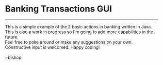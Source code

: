 # Banking Transactions GUI
<hr>
This is a simple example of the 2 basic actions in banking written in Java. <br>
This is also a work in progress so I'm going to add more capabilities in the future.<br>
Feel free to poke around or make any suggestions on your own.<br>
Constructive input is welcomed. Happy coding!<br>
<br>~bishop
